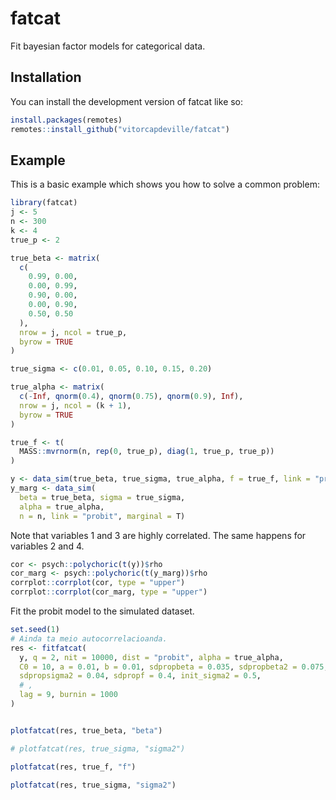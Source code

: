 
<!-- README.md is generated from README.Rmd. Please edit that file -->

# fatcat

<!-- badges: start -->
<!-- badges: end -->

Fit bayesian factor models for categorical data.

## Installation

You can install the development version of fatcat like so:

``` r
install.packages(remotes)
remotes::install_github("vitorcapdeville/fatcat")
```

## Example

This is a basic example which shows you how to solve a common problem:

``` r
library(fatcat)
j <- 5
n <- 300
k <- 4
true_p <- 2

true_beta <- matrix(
  c(
    0.99, 0.00,
    0.00, 0.99,
    0.90, 0.00,
    0.00, 0.90,
    0.50, 0.50
  ),
  nrow = j, ncol = true_p,
  byrow = TRUE
)

true_sigma <- c(0.01, 0.05, 0.10, 0.15, 0.20)

true_alpha <- matrix(
  c(-Inf, qnorm(0.4), qnorm(0.75), qnorm(0.9), Inf),
  nrow = j, ncol = (k + 1),
  byrow = TRUE
)

true_f <- t(
  MASS::mvrnorm(n, rep(0, true_p), diag(1, true_p, true_p))
)

y <- data_sim(true_beta, true_sigma, true_alpha, f = true_f, link = "probit")
y_marg <- data_sim(
  beta = true_beta, sigma = true_sigma, 
  alpha = true_alpha,
  n = n, link = "probit", marginal = T)
```

Note that variables 1 and 3 are highly correlated. The same happens for
variables 2 and 4.

``` r
cor <- psych::polychoric(t(y))$rho
cor_marg <- psych::polychoric(t(y_marg))$rho
corrplot::corrplot(cor, type = "upper")
corrplot::corrplot(cor_marg, type = "upper")
```

Fit the probit model to the simulated dataset.

``` r
set.seed(1)
# Ainda ta meio autocorrelacioanda. 
res <- fitfatcat(
  y, q = 2, nit = 10000, dist = "probit", alpha = true_alpha, 
  C0 = 10, a = 0.01, b = 0.01, sdpropbeta = 0.035, sdpropbeta2 = 0.075,
  sdpropsigma2 = 0.04, sdpropf = 0.4, init_sigma2 = 0.5,
  # ,
  lag = 9, burnin = 1000
)


plotfatcat(res, true_beta, "beta")

# plotfatcat(res, true_sigma, "sigma2")
```

``` r
plotfatcat(res, true_f, "f")
```

``` r
plotfatcat(res, true_sigma, "sigma2")
```

<!-- Try the same, but with logit link function. -->
<!-- ```{r} -->
<!-- res <- fitfatcat(y, p = 2, nit = 5000, dist = "logit") -->
<!-- ``` -->
<!-- ```{r} -->
<!-- plotfatcat(res, true_f, "f") -->
<!-- ``` -->
<!-- ```{r} -->
<!-- plotfatcat(res, true_beta, "beta") -->
<!-- ``` -->
<!-- ```{r} -->
<!-- plotfatcat(res, true_sigma, "sigma2") -->
<!-- ``` -->
